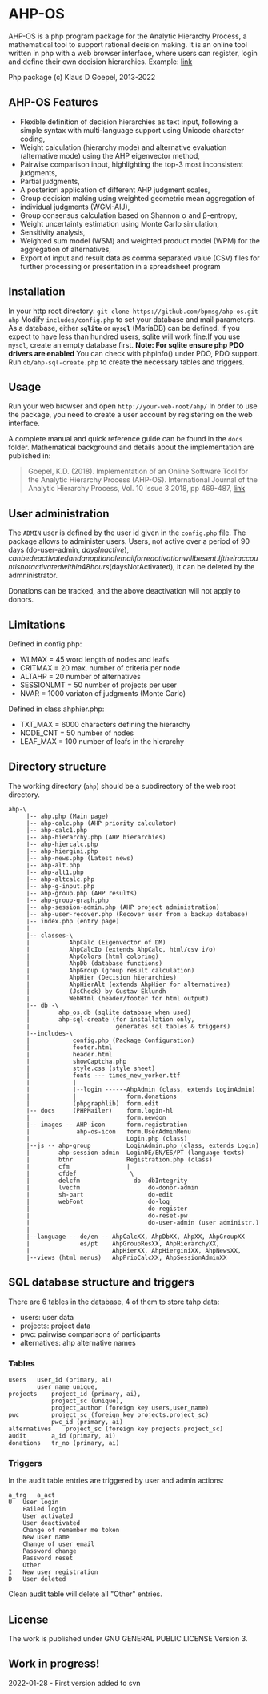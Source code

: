 # AHP-OS

AHP-OS is a php program package for the Analytic Hierarchy Process, a 
mathematical tool to support rational decision making. It is an online
tool written in php with a web browser interface, where users can 
register, login and define their own decision hierarchies.
Example: [link](https://bpmsg.com/ahp/)

Php package (c) Klaus D Goepel, 2013-2022

## AHP-OS Features

* Flexible definition of decision hierarchies as text input, following
  a simple syntax with multi-language support using Unicode character 
  coding,
* Weight calculation (hierarchy mode) and alternative evaluation 
 (alternative mode) using the AHP eigenvector method,
* Pairwise comparison input, highlighting the top-3 most inconsistent 
  judgments,
* Partial judgments,
* A posteriori application of different AHP judgment scales,
* Group decision making using weighted geometric mean aggregation of
* individual judgments (WGM-AIJ),
* Group consensus calculation based on Shannon α and β-entropy,
* Weight uncertainty estimation using Monte Carlo simulation,
* Sensitivity analysis,
* Weighted sum model (WSM) and weighted product model (WPM) for the
  aggregation of alternatives,
* Export of input and result data as comma separated value (CSV) files
  for further processing or presentation in a spreadsheet program

## Installation

In your http root directory:
`git clone https://github.com/bpmsg/ahp-os.git ahp`
Modify `includes/config.php` to set your database and mail parameters.
As a database, either **`sqlite`** or **`mysql`** (MariaDB) can be 
defined. If you expect to have less than hundred users, sqlite will 
work fine.If you use `mysql`, create an empty database first.
**Note: For sqlite ensure php PDO drivers are enabled**
You can check with phpinfo() under PDO, PDO support. 
Run `db/ahp-sql-create.php` to create the necessary tables and triggers.


## Usage

Run your web browser and open `http://your-web-root/ahp/`
In order to use the package, you need to create a user account
by registering on the web interface.


A complete manual and quick reference guide can be found in the `docs` 
folder. Mathematical background and details about the implementation
are published in:

> Goepel, K.D. (2018). Implementation of an Online Software Tool for 
> the Analytic Hierarchy Process (AHP-OS). 
> International Journal of the Analytic Hierarchy Process, 
> Vol. 10 Issue 3 2018, pp 469-487,
> [link](https://doi.org/10.13033/ijahp.v10i3.590)

## User administration

The `ADMIN` user is defined by the user id given in the `config.php` 
file. The package allows to administer users. Users, not active over a 
period of 90 days (do-user-admin, $daysInactive), can be deactivated 
and an optional email for reactivation will be sent. If their account is  
not activated within 48 hours ($daysNotActivated), it can be deleted by 
the admninistrator.

Donations can be tracked, and the above deactivation will not apply to 
donors.

## Limitations

Defined in config.php:
* WLMAX   = 45 word length of nodes and leafs
* CRITMAX = 20 max. number of criteria per node
* ALTAHP  = 20 number of alternatives
* SESSIONLMT = 50 number of projects per user
* NVAR = 1000 variaton of judgments (Monte Carlo)

Defined in class ahphier.php:
* TXT_MAX = 6000 characters defining the hierarchy
* NODE_CNT = 50 number of nodes
* LEAF_MAX = 100 number of leafs in the hierarchy

## Directory structure

The working directory (`ahp`) should be a subdirectory of
the web root directory.

```
ahp-\
     |-- ahp.php (Main page)
     |-- ahp-calc.php (AHP priority calculator)
     |-- ahp-calc1.php
     |-- ahp-hierarchy.php (AHP hierarchies)
     |-- ahp-hiercalc.php
     |-- ahp-hiergini.php
     |-- ahp-news.php (Latest news)
     |-- ahp-alt.php
     |-- ahp-alt1.php
     |-- ahp-altcalc.php
     |-- ahp-g-input.php
     |-- ahp-group.php (AHP results)
     |-- ahp-group-graph.php
     |-- ahp-session-admin.php (AHP project administration)
     |-- ahp-user-recover.php (Recover user from a backup database)
     |-- index.php (entry page)
     |
     |-- classes-\
     |           AhpCalc (Eigenvector of DM)
     |           AhpCalcIo (extends AhpCalc, html/csv i/o)
     |           AhpColors (html coloring)
     |           AhpDb (database functions)
     |           AhpGroup (group result calculation)
     |           AhpHier (Decision hierarchies)
     |           AhpHierAlt (extends AhpHier for alternatives)
     |           (JsCheck) by Gustav Eklundh
     |           WebHtml (header/footer for html output)
     |-- db -\ 
     |        ahp_os.db (sqlite database when used)
     |        ahp-sql-create (for installation only,
     |                        generates sql tables & triggers)
     |--includes-\
     |            config.php (Package Configuration)
     |            footer.html
     |            header.html
     |            showCaptcha.php
     |            style.css (style sheet)
     |            fonts --- times_new_yorker.ttf
     |            |
     |            |--login ------AhpAdmin (class, extends LoginAdmin)
     |            |              form.donations
     |            (phpgraphlib)  form.edit
     |-- docs     (PHPMailer)    form.login-hl
     |                           form.newdon
     |-- images -- AHP-icon      form.registration
     |             ahp-os-icon   form.UserAdminMenu
     |                           Login.php (class)
     |--js -- ahp-group          LoginAdmin.php (class, extends Login)
     |        ahp-session-admin  LoginDE/EN/ES/PT (language texts)
     |        btnr               Registration.php (class)
     |        cfm                |
     |        cfdef               \
     |        delcfm               do -dbIntegrity
     |        lvecfm                   do-donor-admin
     |        sh-part                  do-edit
     |        webFont                  do-log
     |                                 do-register
     |                                 do-reset-pw
     |                                 do-user-admin (user administr.)
     |
     |--language -- de/en -- AhpCalcXX, AhpDbXX, AhpXX, AhpGroupXX
     |              es/pt    AhpGroupResXX, AhpHierarchyXX,
     |                       AhpHierXX, AhpHierginiXX, AhpNewsXX,
     |--views (html menus)   AhpPrioCalcXX, AhpSessionAdminXX
```
## SQL database structure and triggers
There are 6 tables in the database, 4 of them to store tahp data:
* users: user data
* projects: project data 
* pwc: pairwise comparisons of participants
* alternatives: ahp alternative names

### Tables
```
users	user_id (primary, ai)
		user_name unique,
projects	project_id (primary, ai), 
			project_sc (unique), 
			project_author (foreign key users,user_name)
pwc	        project_sc (foreign key projects.project_sc)
	        pwc_id (primary, ai)
alternatives	project_sc (foreign key projects.project_sc)
audit		a_id (primary, ai)
donations	tr_no (primary, ai)
```
### Triggers
In the audit table entries are triggered by user and admin actions:
```
a_trg	a_act
U	User login
	Failed login
	User activated
	User deactivated
	Change of remember me token
	New user name
	Change of user email
	Password change
	Password reset
	Other
I	New user registration
D	User deleted
```
Clean audit table will delete all "Other" entries.
## License
The work is published under GNU GENERAL PUBLIC LICENSE Version 3.

## Work in progress!

2022-01-28 - First version added to svn
